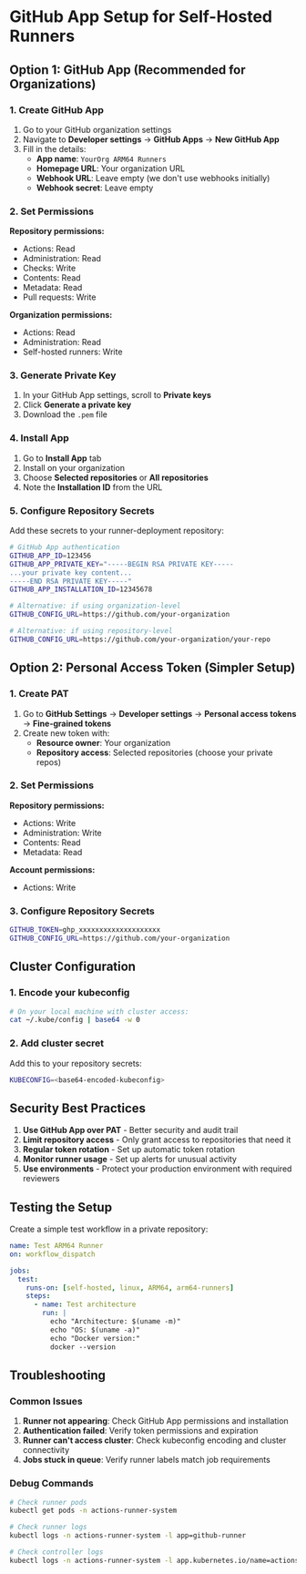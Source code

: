 # GitHub App Setup for Self-Hosted Runners

## Option 1: GitHub App (Recommended for Organizations)

### 1. Create GitHub App

1. Go to your GitHub organization settings
2. Navigate to **Developer settings** → **GitHub Apps** → **New GitHub App**
3. Fill in the details:
   - **App name**: `YourOrg ARM64 Runners`
   - **Homepage URL**: Your organization URL
   - **Webhook URL**: Leave empty (we don't use webhooks initially)
   - **Webhook secret**: Leave empty

### 2. Set Permissions

**Repository permissions:**
- Actions: Read
- Administration: Read
- Checks: Write
- Contents: Read
- Metadata: Read
- Pull requests: Write

**Organization permissions:**
- Actions: Read
- Administration: Read
- Self-hosted runners: Write

### 3. Generate Private Key

1. In your GitHub App settings, scroll to **Private keys**
2. Click **Generate a private key**
3. Download the `.pem` file

### 4. Install App

1. Go to **Install App** tab
2. Install on your organization
3. Choose **Selected repositories** or **All repositories**
4. Note the **Installation ID** from the URL

### 5. Configure Repository Secrets

Add these secrets to your runner-deployment repository:

```bash
# GitHub App authentication
GITHUB_APP_ID=123456
GITHUB_APP_PRIVATE_KEY="-----BEGIN RSA PRIVATE KEY-----
...your private key content...
-----END RSA PRIVATE KEY-----"
GITHUB_APP_INSTALLATION_ID=12345678

# Alternative: if using organization-level
GITHUB_CONFIG_URL=https://github.com/your-organization

# Alternative: if using repository-level  
GITHUB_CONFIG_URL=https://github.com/your-organization/your-repo
```

## Option 2: Personal Access Token (Simpler Setup)

### 1. Create PAT

1. Go to **GitHub Settings** → **Developer settings** → **Personal access tokens** → **Fine-grained tokens**
2. Create new token with:
   - **Resource owner**: Your organization
   - **Repository access**: Selected repositories (choose your private repos)

### 2. Set Permissions

**Repository permissions:**
- Actions: Write
- Administration: Write
- Contents: Read
- Metadata: Read

**Account permissions:**
- Actions: Write

### 3. Configure Repository Secrets

```bash
GITHUB_TOKEN=ghp_xxxxxxxxxxxxxxxxxxxx
GITHUB_CONFIG_URL=https://github.com/your-organization
```

## Cluster Configuration

### 1. Encode your kubeconfig

```bash
# On your local machine with cluster access:
cat ~/.kube/config | base64 -w 0
```

### 2. Add cluster secret

Add this to your repository secrets:
```bash
KUBECONFIG=<base64-encoded-kubeconfig>
```

## Security Best Practices

1. **Use GitHub App over PAT** - Better security and audit trail
2. **Limit repository access** - Only grant access to repositories that need it
3. **Regular token rotation** - Set up automatic token rotation
4. **Monitor runner usage** - Set up alerts for unusual activity
5. **Use environments** - Protect your production environment with required reviewers

## Testing the Setup

Create a simple test workflow in a private repository:

```yaml
name: Test ARM64 Runner
on: workflow_dispatch

jobs:
  test:
    runs-on: [self-hosted, linux, ARM64, arm64-runners]
    steps:
      - name: Test architecture
        run: |
          echo "Architecture: $(uname -m)"
          echo "OS: $(uname -a)"
          echo "Docker version:"
          docker --version
```

## Troubleshooting

### Common Issues

1. **Runner not appearing**: Check GitHub App permissions and installation
2. **Authentication failed**: Verify token permissions and expiration
3. **Runner can't access cluster**: Check kubeconfig encoding and cluster connectivity
4. **Jobs stuck in queue**: Verify runner labels match job requirements

### Debug Commands

```bash
# Check runner pods
kubectl get pods -n actions-runner-system

# Check runner logs
kubectl logs -n actions-runner-system -l app=github-runner

# Check controller logs
kubectl logs -n actions-runner-system -l app.kubernetes.io/name=actions-runner-controller
```
